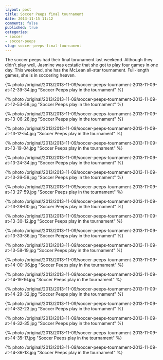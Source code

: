 ```yaml
---
layout: post
title: Soccer Peeps final tournament
date: 2013-11-15 11:12
comments: false
published: true
categories:
- soccer
- soccer-peeps
slug: soccer-peeps-final-tournament
---
```

The soccer peeps had their final torunament last weekend.  Although they didn't play well, Jasmine was ecstatic that she got to play four games in one day.  This weekend, she has the McLean all-star tournament.  Full-length games, she is in soccering heaven.

{% photo /original/2013/2013-11-09/soccer-peeps-tournament-2013-11-09-at-12-39-34.jpg "Soccer Peeps play in the tournament" %}

{% photo /original/2013/2013-11-09/soccer-peeps-tournament-2013-11-09-at-12-53-58.jpg "Soccer Peeps play in the tournament" %}

{% photo /original/2013/2013-11-09/soccer-peeps-tournament-2013-11-09-at-13-06-28.jpg "Soccer Peeps play in the tournament" %}

{% photo /original/2013/2013-11-09/soccer-peeps-tournament-2013-11-09-at-13-12-54.jpg "Soccer Peeps play in the tournament" %}

{% photo /original/2013/2013-11-09/soccer-peeps-tournament-2013-11-09-at-13-19-04.jpg "Soccer Peeps play in the tournament" %}

{% photo /original/2013/2013-11-09/soccer-peeps-tournament-2013-11-09-at-13-24-34.jpg "Soccer Peeps play in the tournament" %}

{% photo /original/2013/2013-11-09/soccer-peeps-tournament-2013-11-09-at-13-26-59.jpg "Soccer Peeps play in the tournament" %}

{% photo /original/2013/2013-11-09/soccer-peeps-tournament-2013-11-09-at-13-27-59.jpg "Soccer Peeps play in the tournament" %}

{% photo /original/2013/2013-11-09/soccer-peeps-tournament-2013-11-09-at-13-28-00.jpg "Soccer Peeps play in the tournament" %}

{% photo /original/2013/2013-11-09/soccer-peeps-tournament-2013-11-09-at-13-30-12.jpg "Soccer Peeps play in the tournament" %}

{% photo /original/2013/2013-11-09/soccer-peeps-tournament-2013-11-09-at-13-33-36.jpg "Soccer Peeps play in the tournament" %}

{% photo /original/2013/2013-11-09/soccer-peeps-tournament-2013-11-09-at-13-58-19.jpg "Soccer Peeps play in the tournament" %}

{% photo /original/2013/2013-11-09/soccer-peeps-tournament-2013-11-09-at-14-00-06.jpg "Soccer Peeps play in the tournament" %}

{% photo /original/2013/2013-11-09/soccer-peeps-tournament-2013-11-09-at-14-19-16.jpg "Soccer Peeps play in the tournament" %}

{% photo /original/2013/2013-11-09/soccer-peeps-tournament-2013-11-09-at-14-29-32.jpg "Soccer Peeps play in the tournament" %}

{% photo /original/2013/2013-11-09/soccer-peeps-tournament-2013-11-09-at-14-32-23.jpg "Soccer Peeps play in the tournament" %}

{% photo /original/2013/2013-11-09/soccer-peeps-tournament-2013-11-09-at-14-32-35.jpg "Soccer Peeps play in the tournament" %}

{% photo /original/2013/2013-11-09/soccer-peeps-tournament-2013-11-09-at-14-35-17.jpg "Soccer Peeps play in the tournament" %}

{% photo /original/2013/2013-11-09/soccer-peeps-tournament-2013-11-09-at-14-36-13.jpg "Soccer Peeps play in the tournament" %}
